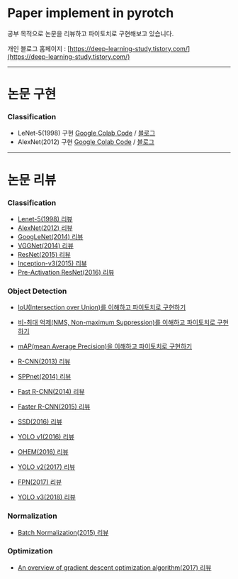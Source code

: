 # Paper implement in pyrotch
공부 목적으로 논문을 리뷰하고 파이토치로 구현해보고 있습니다.

개인 블로그 홈페이지 : [https://deep-learning-study.tistory.com/](https://deep-learning-study.tistory.com/)

---
# 논문 구현
### Classification
- LeNet-5(1998) 구현 [Google Colab Code](https://github.com/Seonghoon-Yu/paper-implement-in-pytorch/blob/master/Classification/LeNet_5(1998).ipynb) / [블로그](https://deep-learning-study.tistory.com/503)
- AlexNet(2012) 구현 [Google Colab Code](https://github.com/Seonghoon-Yu/paper-implement-in-pytorch/blob/master/Classification/AlexNet(2012).ipynb) / [블로그](https://deep-learning-study.tistory.com/518)
---
# 논문 리뷰

### Classification
- [Lenet-5(1998) 리뷰](https://deep-learning-study.tistory.com/368)
- [AlexNet(2012) 리뷰](https://deep-learning-study.tistory.com/376)
- [GoogLeNet(2014) 리뷰](https://deep-learning-study.tistory.com/389)
- [VGGNet(2014) 리뷰](https://deep-learning-study.tistory.com/398)
- [ResNet(2015) 리뷰](https://deep-learning-study.tistory.com/473)
- [Inception-v3(2015) 리뷰](https://deep-learning-study.tistory.com/517)
- [Pre-Activation ResNet(2016) 리뷰](https://deep-learning-study.tistory.com/510)


### Object Detection

- [IoU(Intersection over Union)를 이해하고 파이토치로 구현하기](https://deep-learning-study.tistory.com/402)
- [비-최대 억제(NMS, Non-maximum Suppression)를 이해하고 파이토치로 구현하기](https://deep-learning-study.tistory.com/403)
- [mAP(mean Average Precision)을 이해하고 파이토치로 구현하기](https://deep-learning-study.tistory.com/407)

- [R-CNN(2013) 리뷰](https://deep-learning-study.tistory.com/410)
- [SPPnet(2014) 리뷰](https://deep-learning-study.tistory.com/445)
- [Fast R-CNN(2014) 리뷰](https://deep-learning-study.tistory.com/456)
- [Faster R-CNN(2015) 리뷰](https://deep-learning-study.tistory.com/464)
- [SSD(2016) 리뷰](https://deep-learning-study.tistory.com/477)
- [YOLO v1(2016) 리뷰](https://deep-learning-study.tistory.com/430)
- [OHEM(2016) 리뷰](https://deep-learning-study.tistory.com/501)
- [YOLO v2(2017) 리뷰](https://deep-learning-study.tistory.com/433)
- [FPN(2017) 리뷰](https://deep-learning-study.tistory.com/491)
- [YOLO v3(2018) 리뷰](https://deep-learning-study.tistory.com/509)

### Normalization

- [Batch Normalization(2015) 리뷰](https://deep-learning-study.tistory.com/421)



### Optimization

- [An overview of gradient descent optimization algorithm(2017) 리뷰](https://deep-learning-study.tistory.com/415)

